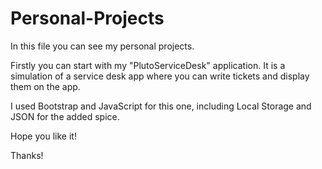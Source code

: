 # Personal-Projects


In this file you can see my personal projects.


Firstly you can start with my "PlutoServiceDesk" application. It is a simulation of a service desk app where you can write tickets and display them on the app.

I used Bootstrap and JavaScript for this one, including Local Storage and JSON for the added spice.

Hope you like it!

Thanks!
